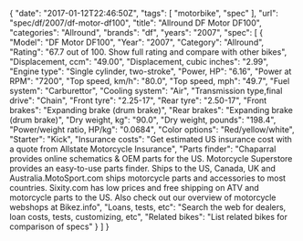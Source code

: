 {
    "date": "2017-01-12T22:46:50Z",
    "tags": [
        "motorbike",
        "spec"
    ],
    "url": "spec\/df\/2007\/df-motor-df100",
    "title": "Allround DF Motor DF100",
    "categories": "Allround",
    "brands": "df",
    "years": "2007",
    "spec": [
        {
            "Model": "DF Motor DF100",
            "Year": "2007",
            "Category": "Allround",
            "Rating": "67.7 out of 100. Show full rating and compare with other bikes",
            "Displacement, ccm": "49.00",
            "Displacement, cubic inches": "2.99",
            "Engine type": "Single cylinder, two-stroke",
            "Power, HP": "6.16",
            "Power at RPM": "7200",
            "Top speed, km\/h": "80.0",
            "Top speed, mph": "49.7",
            "Fuel system": "Carburettor",
            "Cooling system": "Air",
            "Transmission type,final drive": "Chain",
            "Front tyre": "2.25-17",
            "Rear tyre": "2.50-17",
            "Front brakes": "Expanding brake (drum brake)",
            "Rear brakes": "Expanding brake (drum brake)",
            "Dry weight, kg": "90.0",
            "Dry weight, pounds": "198.4",
            "Power\/weight ratio, HP\/kg": "0.0684",
            "Color options": "Red\/yellow\/white",
            "Starter": "Kick",
            "Insurance costs": "Get estimated US insurance cost with a quote from Allstate Motorcycle Insurance",
            "Parts finder": "Chaparral provides online schematics & OEM parts for the US.   Motorcycle Superstore provides an easy-to-use parts finder. Ships to the US, Canada, UK and Australia.MotoSport.com ships motorcycle parts and accessories to most countries.    Sixity.com has low prices and free shipping on ATV and motorcycle parts to the US. Also check out our overview of motorcycle webshops at Bikez.info",
            "Loans, tests, etc": "Search the web for dealers, loan costs, tests, customizing, etc",
            "Related bikes": "List related bikes for comparison of specs"
        }
    ]
}